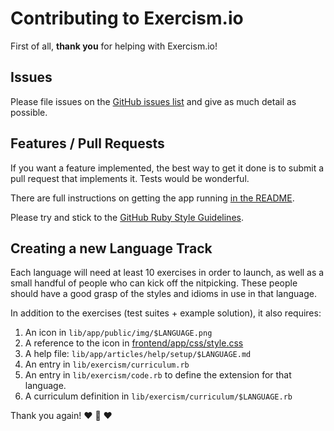 # Contributing to Exercism.io

First of all, **thank you** for helping with Exercism.io!

## Issues

Please file issues on the [GitHub issues list](https://github.com/exercism/exercism.io/issues) and give as much detail as possible.

## Features / Pull Requests

If you want a feature implemented, the best way to get it done is to submit a pull request that implements it. Tests would be wonderful.

There are full instructions on getting the app running [in the README](https://github.com/exercism/exercism.io/blob/master/README.md).

Please try and stick to the [GitHub Ruby Style Guidelines](https://github.com/styleguide/ruby).

## Creating a new Language Track

Each language will need at least 10 exercises in order to launch, as well as a small handful of people who can kick off the nitpicking. These people should have a good grasp of the styles and idioms in use in that language.

In addition to the exercises (test suites + example solution), it also requires:

1. An icon in `lib/app/public/img/$LANGUAGE.png`
2. A reference to the icon in [frontend/app/css/style.css](https://github.com/exercism/exercism.io/blob/496f541f886c38ec5b39379b63ea3d97e3165529/frontend/app/css/style.css#L94-L124)
3. A help file: `lib/app/articles/help/setup/$LANGUAGE.md`
4. An entry in `lib/exercism/curriculum.rb`
5. An entry in `lib/exercism/code.rb` to define the extension for that language.
6. A curriculum definition in `lib/exercism/curriculum/$LANGUAGE.rb`

Thank you again!
:heart: :sparkling_heart: :heart:
